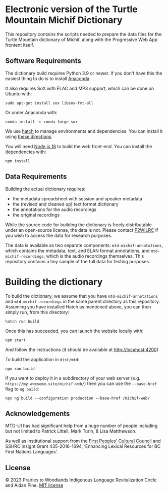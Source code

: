 # Electronic version of the Turtle Mountain Michif Dictionary

This repository contains the scripts needed to prepare the data files
for the Turtle Mountain dictionary of Michif, along with the
Progressive Web App frontent itself.

## Software Requirements

The dictionary build requires Python 3.9 or newer. If you don't have
this the easiest thing to do is to install
[Anaconda](https://www.anaconda.com/download).

It also requires SoX with FLAC and MP3 support, which can be done on
Ubuntu with:

    sudo apt-get install sox libsox-fmt-all

Or under Anaconda with:

    conda install -c conda-forge sox

We use [hatch](https://hatch.pypa.io/latest/) to manage environments
and dependencies. You can install it using [these
directions](https://hatch.pypa.io/latest/install/).

You will need [Node.js 18](https://nodejs.org/en) to build the web
front-end. You can install the dependencies with:

    npm install

## Data Requirements

Building the actual dictionary requires:

- the metadata spreadsheet with session and speaker metadata
- the (revised and cleaned up) text format dictionary
- the annotations for the audio recordings
- the original recordings

While the source code for building the dictionary is freely
distributable under an open-source license, the data is not. Please
contact [P2WILRC](mailto:info@p2wilr.org) if you wish to access the
data for research purposes.

The data is available as two separate components:
`mtd-michif-annotations`, which contains the metadata, text, and ELAN
format annotations, and `mtd-michif-recordings`, which is the audio
recordings themselves. This repository contains a tiny sample of the
full data for testing purposes.

# Building the dictionary

To build the dictionary, we assume that you have
`mtd-michif-annotations` and `mtd-michif-recordings` in the same
parent directory as this repository. Assuming you have installed Hatch
as mentioned above, you can then simply run, from this directory:

    hatch run build

Once this has succeeded, you can launch the website locally with:

    npm start

And follow the instructions (it should be available at
[http://locahost:4200](http://locahost:4200))

To build the application in `dist/mtd`:

    npm run build

If you want to deploy it in a subdirectory of your web server
(e.g. `https://my.awesome.site/michif-web/`) then you can use the
`--base-href` flag to `ng build`:

    npx ng build --configuration production --base-href /michif-web/

## Acknowledgements

MTD-UI has had significant help from a huge number of people including
but not limited to Patrick Littell, Mark Turin, & Lisa Matthewson.

As well as institutional support from the [First Peoples' Cultural
Council](http://www.fpcc.ca/) and SSHRC Insight Grant 435-2016-1694,
‘Enhancing Lexical Resources for BC First Nations Languages’.

## License

© 2023 Prairies to Woodlands Indigenous Language Revitalization Circle
and Aidan Pine. [MIT license](LICENSE)
